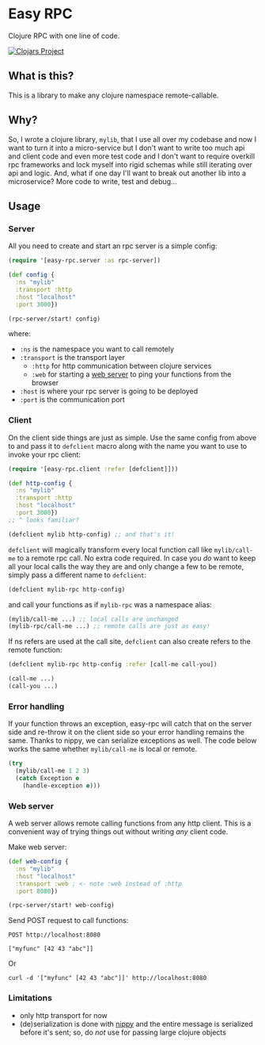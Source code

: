 # Easy RPC

Clojure RPC with one line of code.

[![Clojars Project](https://img.shields.io/clojars/v/easy-rpc.svg)](https://clojars.org/easy-rpc)

## What is this?
This is a library to make any clojure namespace remote-callable.

## Why?

So, I wrote a clojure library, `mylib`, that I use all over my codebase and now I want to turn it into a micro-service but I don't want to write too much api and client code and even more test code and I don't want to require overkill rpc frameworks and lock myself into rigid schemas while still iterating over api and logic. And, what if one day I'll want to break out another lib into a microservice? More code to write, test and debug...

## Usage

### Server

All you need to create and start an rpc server is a simple config:

```clojure
(require '[easy-rpc.server :as rpc-server])

(def config {
  :ns "mylib"
  :transport :http
  :host "localhost"
  :port 3000})

(rpc-server/start! config)
```
where:
- `:ns` is the namespace you want to call remotely
- `:transport` is the transport layer
  - `:http` for http communication between clojure services
  - `:web` for starting a [web server](#/web-server) to ping your functions from the browser
- `:host` is where your rpc server is going to be deployed
- `:port` is the communication port

### Client

On the client side things are just as simple. Use the same config from above to and pass it to `defclient` macro along with the name you want to use to invoke your rpc client:
```clojure
(require '[easy-rpc.client :refer [defclient]]))

(def http-config {
  :ns "mylib"
  :transport :http
  :host "localhost"
  :port 3000})
;; ^ looks familiar?

(defclient mylib http-config) ;; and that's it!
```
`defclient` will magically transform every local function call like `mylib/call-me` to a remote rpc call. No extra code required. In case you _do_ want to keep all your local calls the way they are and only change a few to be remote, simply pass a different name to `defclient`:
```clojure
(defclient mylib-rpc http-config)
```
and call your functions as if `mylib-rpc` was a namespace alias:
```clojure
(mylib/call-me ...) ;; local calls are unchanged
(mylib-rpc/call-me ...) ;; remote calls are just as easy!
```

If ns refers are used at the call site, `defclient` can also create refers to the remote function:
```clojure
(defclient mylib-rpc http-config :refer [call-me call-you])

(call-me ...)
(call-you ...)
```

### Error handling
If your function throws an exception, easy-rpc will catch that on the server side and re-throw it on the client side so your error handling remains the same. Thanks to nippy, we can serialize exceptions as well. The code below works the same whether `mylib/call-me` is local or remote.
```clojure
(try
  (mylib/call-me 1 2 3)
  (catch Exception e
    (handle-exception e)))
```

### Web server

A web server allows remote calling functions from any http client. This is a convenient way of trying things out without writing _any_ client code.

Make web server:
```clojure
(def web-config {
  :ns "mylib"
  :host "localhost"
  :transport :web ; <- note :web instead of :http
  :port 8080})

(rpc-server/start! web-config)
```
Send POST request to call functions:
```http
POST http://localhost:8080

["myfunc" [42 43 "abc"]]
```
Or
```shell
curl -d '["myfunc" [42 43 "abc"]]' http://localhost:8080
```

### Limitations
- only http transport for now
- (de)serialization is done with [nippy](https://github.com/ptaoussanis/nippy) and the entire message is serialized before it's sent; so, do _not_ use for passing large clojure objects
